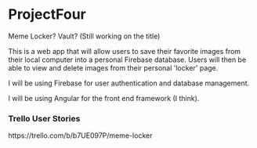 <h1>ProjectFour</h1>

Meme Locker? Vault? (Still working on the title)

This is a web app that will allow users to save their favorite images from their local computer into a personal Firebase database. Users will then be able to view and delete images from their personal 'locker' page.

I will be using Firebase for user authentication and database management. 

I will be using Angular for the front end framework (I think). 


<h3>Trello User Stories</h3>
https://trello.com/b/b7UE097P/meme-locker
